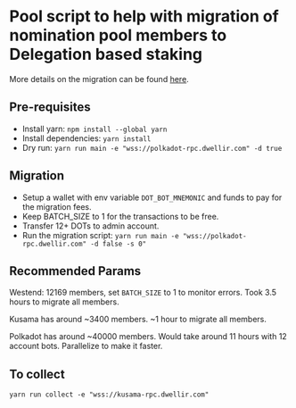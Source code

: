 # Pool script to help with migration of nomination pool members to Delegation based staking

More details on the migration can be
found [here](https://support.polkadot.network/support/solutions/articles/65000188140-changes-for-nomination-pool-members-and-opengov-participation).

## Pre-requisites

- Install yarn: `npm install --global yarn`
- Install dependencies: `yarn install`
- Dry run: `yarn run main -e "wss://polkadot-rpc.dwellir.com" -d true`

## Migration
- Setup a wallet with env variable `DOT_BOT_MNEMONIC` and funds to pay for the migration fees.
- Keep BATCH_SIZE to 1 for the transactions to be free.
- Transfer 12+ DOTs to admin account.
- Run the migration script: `yarn run main -e "wss://polkadot-rpc.dwellir.com" -d false -s 0"`

## Recommended Params

Westend: 12169 members, set `BATCH_SIZE` to 1 to monitor errors. Took 3.5 hours to migrate all members.

Kusama has around ~3400 members. ~1 hour to migrate all members.

Polkadot has around ~40000 members. Would take around 11 hours with 12 account bots. Parallelize to make it faster.

## To collect
`yarn run collect -e "wss://kusama-rpc.dwellir.com"`
